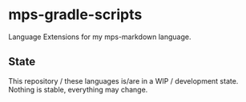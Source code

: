 # mps-gradle-scripts

Language Extensions for my mps-markdown language.

## State

This repository / these languages is/are in a WIP / development state.
Nothing is stable, everything may change.
